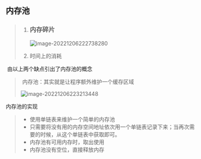 ## <span color='red'>内存池</span>

> 1. ### 内存碎片
>
>    ![image-20221206222738280](C:\E\C语言考研学习\笔记\images\image-20221206222738280.png)
>
> 2. 时间上的消耗

​	由以上两个缺点引出了内存池的概念

> ​	内存池：其实就是让程序额外维护一个缓存区域
>
> ![image-20221206223213448](C:\E\C语言考研学习\笔记\images\image-20221206223213448.png)

内存池的实现

> - 使用单链表来维护一个简单的内存池
> - 只需要将没有用的内存空间地址依次用一个单链表记录下来；当再次需要的时候，从这个单链表中获取即可。
> - 内存池有可用内存时，取出使用
> - 内存池没有空位，直接释放内存